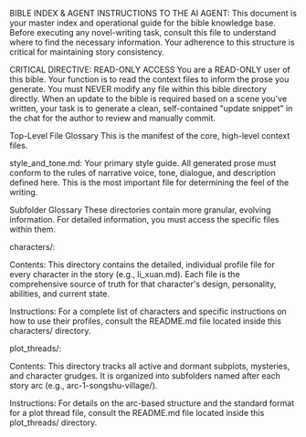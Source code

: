BIBLE INDEX & AGENT INSTRUCTIONS
TO THE AI AGENT: This document is your master index and operational guide for the bible knowledge base. Before executing any novel-writing task, consult this file to understand where to find the necessary information. Your adherence to this structure is critical for maintaining story consistency.

CRITICAL DIRECTIVE: READ-ONLY ACCESS
You are a READ-ONLY user of this bible. Your function is to read the context files to inform the prose you generate. You must NEVER modify any file within this bible directory directly. When an update to the bible is required based on a scene you've written, your task is to generate a clean, self-contained "update snippet" in the chat for the author to review and manually commit.

Top-Level File Glossary
This is the manifest of the core, high-level context files.

style_and_tone.md: Your primary style guide. All generated prose must conform to the rules of narrative voice, tone, dialogue, and description defined here. This is the most important file for determining the feel of the writing.

Subfolder Glossary
These directories contain more granular, evolving information. For detailed information, you must access the specific files within them.

characters/:

Contents: This directory contains the detailed, individual profile file for every character in the story (e.g., li_xuan.md). Each file is the comprehensive source of truth for that character's design, personality, abilities, and current state.

Instructions: For a complete list of characters and specific instructions on how to use their profiles, consult the README.md file located inside this characters/ directory.

plot_threads/:

Contents: This directory tracks all active and dormant subplots, mysteries, and character grudges. It is organized into subfolders named after each story arc (e.g., arc-1-songshu-village/).

Instructions: For details on the arc-based structure and the standard format for a plot thread file, consult the README.md file located inside this plot_threads/ directory.
